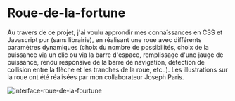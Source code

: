 # Roue-de-la-fortune

Au travers de ce projet, j'ai voulu approndir mes connaîssances en CSS et Javascript pur (sans librairie), en réalisant une roue avec différents paramètres dynamiques (choix du nombre de possibilités, choix de la puissance via un clic ou via la barre d'espace, remplissage d'une jauge de puissance, rendu responsive de la barre de navigation, détection de collision entre la flèche et les tranches de la roue, etc..). Les illustrations sur la roue ont été réalisées par mon collaborateur Joseph Paris.

![interface-roue-de-la-fourtune](https://user-images.githubusercontent.com/59047879/193641764-4aead643-a487-467c-9769-7d1388f7b517.png)
